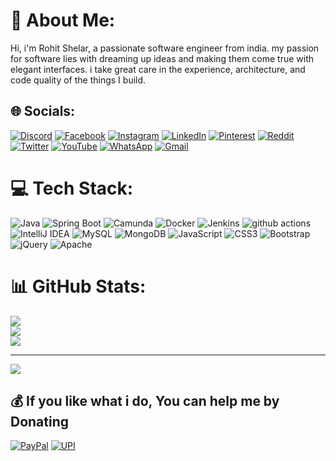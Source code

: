# 💫 About Me:
Hi, i'm Rohit Shelar, a passionate software engineer from india. my passion for software lies with dreaming up ideas and making them come true with elegant interfaces. i take great care in the experience, architecture, and code quality of the things I build.


## 🌐 Socials:
[![Discord](https://img.shields.io/badge/Discord-%237289DA.svg?logo=discord&logoColor=white)](https://discord.gg/SX66rH9DWb)
[![Facebook](https://img.shields.io/badge/Facebook-%231877F2.svg?logo=Facebook&logoColor=white)](https://facebook.com/rohitpshelar)
[![Instagram](https://img.shields.io/badge/Instagram-%23E4405F.svg?logo=Instagram&logoColor=white)](https://instagram.com/rohitpshelar) 
[![LinkedIn](https://img.shields.io/badge/LinkedIn-%230077B5.svg?logo=linkedin&logoColor=white)](https://linkedin.com/in/rohitpshelar) 
[![Pinterest](https://img.shields.io/badge/Pinterest-%23E60023.svg?logo=Pinterest&logoColor=white)](https://pinterest.com/rohitpshelar) 
[![Reddit](https://img.shields.io/badge/Reddit-%23FF4500.svg?logo=Reddit&logoColor=white)](https://reddit.com/user/rohitpshelar) 
[![Twitter](https://img.shields.io/badge/Twitter-%231DA1F2.svg?logo=Twitter&logoColor=white)](https://twitter.com/rohitpshelar) 
[![YouTube](https://img.shields.io/badge/YouTube-%23FF0000.svg?logo=YouTube&logoColor=white)](https://youtube.com/@rohitpshelar) 
[![WhatsApp](https://img.shields.io/badge/WhatsApp-darkgreen?logo=whatsapp&logoColor=white)](http://wa.me/918956185965?text=Hi..)
[![Gmail](https://img.shields.io/badge/Gmail-D14836?logo=gmail&logoColor=white)](https://mail.google.com/mail/?extsrc=mailto&url=mailto%3Arohitpshelar%40gmail.com%3Fsubject%3DGitHub:Hi%26)


# 💻 Tech Stack:
![Java](https://img.shields.io/badge/Java-21-black?logo=java&logoColor=white)
![Spring Boot](https://img.shields.io/badge/Spring_Boot-6DB33F?logo=spring&logoColor=white)
![Camunda](https://img.shields.io/badge/Camunda-8-orange?logo=camunda&logoColor=white)
![Docker](https://img.shields.io/badge/Docker-2CA5E0?logo=docker&logoColor=white)
![Jenkins](https://img.shields.io/badge/Jenkins-white.svg?logo=jenkins&logoColor=black)
<img alt="github actions" src="https://img.shields.io/badge/-Github_Actions-2088FF?logo=github-actions&logoColor=white" />
![IntelliJ IDEA](https://img.shields.io/badge/IntelliJ_IDEA-black?logo=intellijidea&logoColor=white)
![MySQL](https://img.shields.io/badge/MySql-00758f.svg?logo=mysql&logoColor=white)
<img alt="MongoDB" src="https://img.shields.io/badge/-MongoDB-13aa52?logo=mongodb&logoColor=white" />
![JavaScript](https://img.shields.io/badge/JavaScript-%23323330.svg?logo=javascript&logoColor=%23F7DF1E)
![CSS3](https://img.shields.io/badge/css-white?logo=css&logoColor=563d7c)
![Bootstrap](https://img.shields.io/badge/Bootstrap-563d7c.svg?logo=bootstrap&logoColor=white)
![jQuery](https://img.shields.io/badge/jQuery-white.svg?logo=jquery&logoColor=blue)
![Apache](https://img.shields.io/badge/Apache-white.svg?logo=apache&logoColor=red)


# 📊 GitHub Stats:
![](https://github-readme-stats.vercel.app/api?username=rohitpshelar&theme=dark&hide_border=true&include_all_commits=false&count_private=false)<br/>
![](https://github-readme-streak-stats.herokuapp.com/?user=rohitpshelar&theme=dark&hide_border=true)<br/>
![](https://github-readme-stats.vercel.app/api/top-langs/?username=rohitpshelar&theme=dark&hide_border=true&include_all_commits=false&count_private=false&layout=compact)

---
[![](https://visitcount.itsvg.in/api?id=rohitpshelar&icon=0&color=0)](https://visitcount.itsvg.in)

  ## 💰 If you like what i do, You can help me by Donating
  [![PayPal](https://img.shields.io/badge/PayPal-00457C?style=for-the-badge&logo=paypal&logoColor=white)](https://paypal.me/rohitpshelar) 
  [![UPI](https://img.shields.io/badge/UPI-green?style=for-the-badge&logo=googlepay&logoColor=black)](https://github.com/user-attachments/assets/2c7fb4f7-8642-4e83-8e57-577522120e3f)

<!-- Proudly created with GPRM ( https://gprm.itsvg.in ) -->
